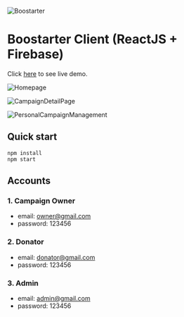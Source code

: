 ![Boostarter](https://www.linkpicture.com/q/boostarter-logo.png)

# <b>Boostarter Client (ReactJS + Firebase)</b>
Click [here](https://boostarter.web.app/) to see live demo.

![Homepage](https://www.linkpicture.com/q/Screenshot-from-2021-06-28-13-31-51.png)

![CampaignDetailPage](https://www.linkpicture.com/q/Screenshot-from-2021-06-28-13-32-11.png)

![PersonalCampaignManagement](https://www.linkpicture.com/q/Screenshot-from-2021-06-28-13-31-27.png)

## <b>Quick start</b>

```
npm install
npm start
```

## <b>Accounts</b>
### 1. Campaign Owner
+ email: owner@gmail.com
+ password: 123456

### 2. Donator
+ email: donator@gmail.com
+ password: 123456

### 3. Admin
+ email: admin@gmail.com
+ password: 123456